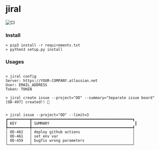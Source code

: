 jiral
======

![CI](https://github.com/AhnSeongHyun/jiral/workflows/CI/badge.svg)


### Install 

```shell script
> pip3 install -r requirements.txt
> python3 setup.py install
```

### Usages

```shell script

> jiral config 
Server: https://YOUR-COMPANY.atlassian.net
User: EMAIL_ADDRESS
Token: TOKEN 

> jiral create issue --project="OD" --summary="Separate issue board"
[OD-497] created!! 🌮


> jiral issue --project="OD" --limit=3
┏━━━━━━━━━━┳━━━━━━━━━━━━━━━━━━━━━━━━━━━━━━━━━━━━━━━━━━━━━━┓
┃ KEY      ┃ SUMMARY                                       ┃
┡━━━━━━━━━━╇━━━━━━━━━━━━━━━━━━━━━━━━━━━━━━━━━━━━━━━━━━━━━━┩
│ OD-462   │ deploy github actions                        │
│ OD-461   │ set env var                                  │
│ OD-459   │ bugfix wrong parameters                      │
└──────────┴──────────────────────────────────────────────┘
```
